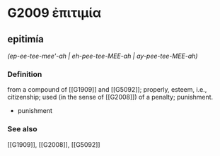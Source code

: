 # G2009 ἐπιτιμία

## epitimía

_(ep-ee-tee-mee'-ah | eh-pee-tee-MEE-ah | ay-pee-tee-MEE-ah)_

### Definition

from a compound of [[G1909]] and [[G5092]]; properly, esteem, i.e., citizenship; used (in the sense of [[G2008]]) of a penalty; punishment.

- punishment

### See also

[[G1909]], [[G2008]], [[G5092]]

